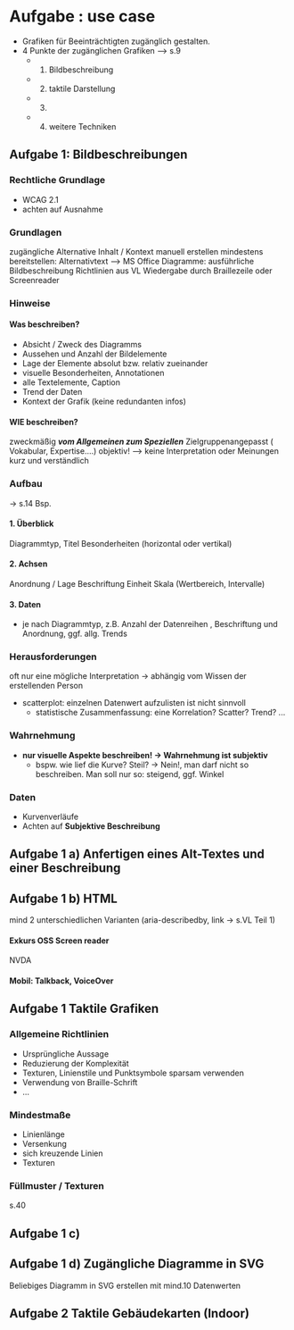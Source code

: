# Aufgabe : use case
- Grafiken für Beeinträchtigten zugänglich gestalten.
- 4 Punkte der zugänglichen Grafiken --> s.9
	- 1. Bildbeschreibung
	- 2. taktile Darstellung
	- 3. 
	- 4. weitere Techniken


## Aufgabe 1: Bildbeschreibungen
### Rechtliche Grundlage
- WCAG 2.1
- achten auf Ausnahme

### Grundlagen
zugängliche Alternative
Inhalt / Kontext
manuell erstellen
mindestens bereitstellen: Alternativtext --> MS Office
Diagramme: ausführliche Bildbeschreibung
Richtlinien aus VL
Wiedergabe durch Braillezeile oder Screenreader


### Hinweise
#### Was beschreiben?
- Absicht / Zweck des Diagramms
- Aussehen und Anzahl der Bildelemente
- Lage der Elemente absolut bzw. relativ zueinander
- visuelle Besonderheiten, Annotationen
- alle Textelemente, Caption
- Trend der Daten
- Kontext der Grafik (keine redundanten infos)

#### WIE beschreiben?
zweckmäßig
***vom Allgemeinen zum Speziellen***
Zielgruppenangepasst ( Vokabular, Expertise....)
objektiv! --> keine Interpretation oder Meinungen 
kurz und verständlich

### Aufbau
-> s.14 Bsp.
#### 1. Überblick
Diagrammtyp, Titel
Besonderheiten (horizontal oder vertikal)

#### 2. Achsen
Anordnung / Lage
Beschriftung
Einheit
Skala (Wertbereich, Intervalle)
#### 3. Daten
- je nach Diagrammtyp, z.B. Anzahl der Datenreihen , Beschriftung und Anordnung, ggf. allg. Trends

### Herausforderungen
oft nur eine mögliche Interpretation -> abhängig vom Wissen der erstellenden Person

- scatterplot: einzelnen Datenwert aufzulisten ist nicht sinnvoll
	- statistische Zusammenfassung: eine Korrelation? Scatter? Trend? ... 

### Wahrnehmung
- **nur visuelle Aspekte beschreiben! -> Wahrnehmung ist subjektiv** 
	- bspw. wie lief die Kurve? Steil? -> Nein!, man darf nicht so beschreiben. Man soll nur so: steigend, ggf. Winkel


### Daten
- Kurvenverläufe
- Achten auf **Subjektive Beschreibung** 


## Aufgabe 1 a) Anfertigen eines Alt-Textes und einer Beschreibung


## Aufgabe 1 b) HTML
mind 2 unterschiedlichen Varianten (aria-describedby, link -> s.VL Teil 1)

#### Exkurs OSS Screen reader
NVDA

#### Mobil: Talkback, VoiceOver


## Aufgabe 1 Taktile Grafiken
### Allgemeine Richtlinien
- Ursprüngliche Aussage
- Reduzierung der Komplexität
- Texturen, Linienstile und Punktsymbole sparsam verwenden 
- Verwendung von Braille-Schrift
- ...

### Mindestmaße
- Linienlänge
- Versenkung
- sich kreuzende Linien
- Texturen

### Füllmuster / Texturen
s.40


## Aufgabe 1 c)


## Aufgabe 1 d) Zugängliche Diagramme in SVG
Beliebiges Diagramm in SVG erstellen mit mind.10 Datenwerten



## Aufgabe 2 Taktile Gebäudekarten (Indoor)
